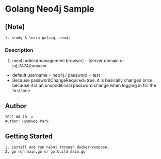 # Golang Neo4j Sample

## [Note]

```
1. study & learn golang, neo4j
```

### Description

1. neo4j admin(management browser) - {server domain or ip}:7474/browser
  - default username = neo4j / password = test
  - Because passwordChangeRequired=true, it is basically changed once because it is an unconditional password change when logging in for the first time.
  
## Author

```
2021.08.10 ->
Author: Hyunwoo Park
```

## Getting Started

```
1. install and run neo4j through docker-compose.
2. go run main.go or go build main.go
```
